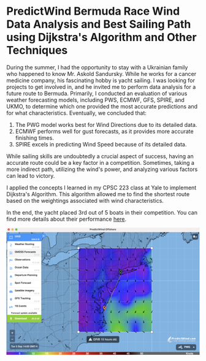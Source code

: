# PredictWind Bermuda Race Wind Data Analysis and Best Sailing Path using Dijkstra's Algorithm and Other Techniques

During the summer, I had the opportunity to stay with a Ukrainian family who happened to know Mr. Askold Sandursky. While he works for a cancer medicine company, his fascinating hobby is yacht sailing. I was looking for projects to get involved in, and he invited me to perform data analysis for a future route to Bermuda. Primarily, I conducted an evaluation of various weather forecasting models, including PWS, ECMWF, GFS, SPIRE, and UKMO, to determine which one provided the most accurate predictions and for what characteristics. Eventually, we concluded that:

1. The PWG model works best for Wind Directions due to its detailed data.
2. ECMWF performs well for gust forecasts, as it provides more accurate finishing times.
3. SPIRE excels in predicting Wind Speed because of its detailed data.

While sailing skills are undoubtedly a crucial aspect of success, having an accurate route could be a key factor in a competition. Sometimes, taking a more indirect path, utilizing the wind's power, and analyzing various factors can lead to victory.

I applied the concepts I learned in my CPSC 223 class at Yale to implement Dijkstra's Algorithm. This algorithm allowed me to find the shortest route based on the weightings associated with wind characteristics.

In the end, the yacht placed 3rd out of 5 boats in their competition. You can find more details about their performance [here](https://yachtscoring.com/event_results_cumulative.cfm?eID=14646).

![Data Provider, Application Photo, Predict Wind](DataSource.png)
